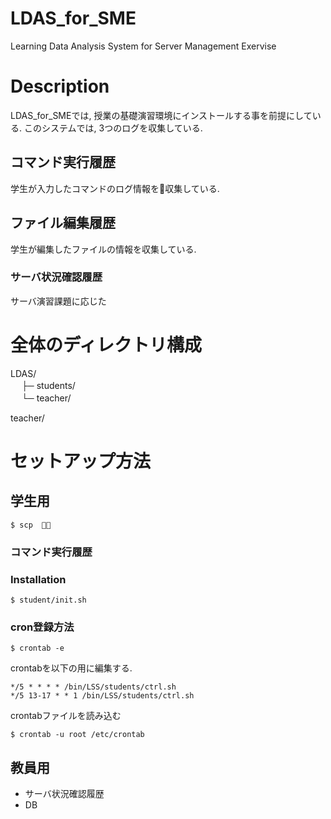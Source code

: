 # LDAS_for_SME
Learning Data Analysis System for Server Management Exervise

# Description
LDAS_for_SMEでは, 授業の基礎演習環境にインストールする事を前提にしている. 
このシステムでは, 3つのログを収集している.  

## コマンド実行履歴
学生が入力したコマンドのログ情報を収集している.

## ファイル編集履歴
学生が編集したファイルの情報を収集している.

### サーバ状況確認履歴
サーバ演習課題に応じた



# 全体のディレクトリ構成

LDAS/  
　 ├─ students/  
　 └─ teacher/  

teacher/  




# セットアップ方法



## 学生用

    $ scp   

### コマンド実行履歴
### Installation

    $ student/init.sh

### cron登録方法

    $ crontab -e  

crontabを以下の用に編集する.   

    */5 * * * * /bin/LSS/students/ctrl.sh
    */5 13-17 * * 1 /bin/LSS/students/ctrl.sh

crontabファイルを読み込む

    $ crontab -u root /etc/crontab 



## 教員用
- サーバ状況確認履歴
- DB